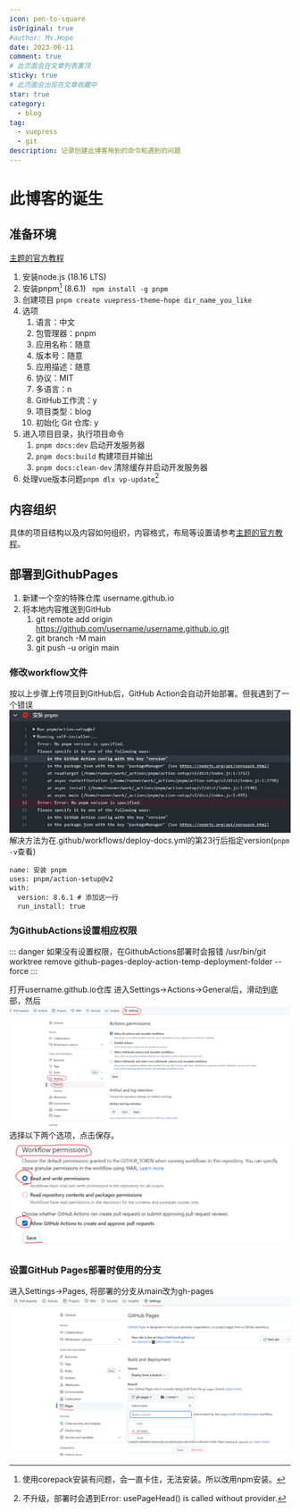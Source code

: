 ```yaml
---
icon: pen-to-square
isOriginal: true
#author: Ms.Hope
date: 2023-06-11
comment: true
# 此页面会在文章列表置顶
sticky: true
# 此页面会出现在文章收藏中
star: true
category:
  - blog
tag:
  - vuepress
  - git
description: 记录创建此博客用到的命令和遇到的问题
---
```


# 此博客的诞生

## 准备环境
[主题的官方教程](https://theme-hope.vuejs.press/zh/cookbook/tutorial/)
1. 安装node.js (18.16 LTS)
2. 安装pnpm[^1] (8.6.1) ` npm install -g pnpm`
3. 创建项目 `pnpm create vuepress-theme-hope dir_name_you_like`
4. 选项
	1. 语言：中文
	2. 包管理器：pnpm
	3. 应用名称：随意
	4. 版本号：随意
	5. 应用描述：随意
	6. 协议：MIT
	7. 多语言：n
	8. GitHub工作流：y
	9. 项目类型：blog
	10. 初始化 Git 仓库: y
5. 进入项目目录，执行项目命令
	1. `pnpm docs:dev` 启动开发服务器
	2. `pnpm docs:build` 构建项目并输出
	3. `pnpm docs:clean-dev` 清除缓存并启动开发服务器
6. 处理vue版本问题`pnpm dlx vp-update`[^2]

## 内容组织
具体的项目结构以及内容如何组织，内容格式，布局等设置请参考[主题的官方教程](https://theme-hope.vuejs.press/zh/cookbook/tutorial/)。

## 部署到GithubPages
1. 新建一个空的特殊仓库 username.github.io
2. 将本地内容推送到GitHub
	1. git remote add origin https://github.com/username/username.github.io.git
	2. git branch -M main
	3. git push -u origin main

### 修改workflow文件
按以上步骤上传项目到GitHub后，GitHub Action会自动开始部署。但我遇到了一个错误  
![](/assets/images/how_to_create_this_blog_4.png)解决方法为在.github/workflows/deploy-docs.yml的第23行后指定version(`pnpm -v`查看)  
```
name: 安装 pnpm
uses: pnpm/action-setup@v2
with:
  version: 8.6.1 # 添加这一行
  run_install: true
```

### 为GithubActions设置相应权限
::: danger
如果没有设置权限，在GithubActions部署时会报错
/usr/bin/git worktree remove github-pages-deploy-action-temp-deployment-folder --force
:::

打开username.github.io仓库
进入Settings->Actions->General后，滑动到底部，然后  
![](/assets/images/how_to_create_this_blog_1.png)选择以下两个选项，点击保存。  
![](/assets/images/how_to_create_this_blog_2.png)
### 设置GitHub Pages部署时使用的分支
进入Settings->Pages, 将部署的分支从main改为gh-pages  
![](/assets/images/how_to_create_this_blog_3.png)

[^1]: 使用corepack安装有问题，会一直卡住，无法安装。所以改用npm安装。
[^2]: 不升级，部署时会遇到Error: usePageHead() is called without provider.